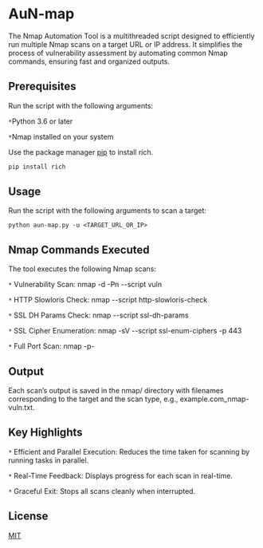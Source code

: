 # AuN-map

The Nmap Automation Tool is a multithreaded script designed to efficiently run multiple Nmap scans on a target URL or IP address. It simplifies the process of vulnerability assessment by automating common Nmap commands, ensuring fast and organized outputs.

## Prerequisites

Run the script with the following arguments:

`*`Python 3.6 or later

`*`Nmap installed on your system

Use the package manager [pip](https://pip.pypa.io/en/stable/) to install rich.

```bash
pip install rich
```

## Usage
Run the script with the following arguments to scan a target:
```
python aun-map.py -u <TARGET_URL_OR_IP>
```



## Nmap Commands Executed

The tool executes the following Nmap scans:

`*` Vulnerability Scan: nmap -d -Pn --script vuln

`*` HTTP Slowloris Check: nmap --script http-slowloris-check

`*` SSL DH Params Check: nmap --script ssl-dh-params

`*` SSL Cipher Enumeration: nmap -sV --script ssl-enum-ciphers -p 443

`*` Full Port Scan: nmap -p-


## Output

Each scan’s output is saved in the nmap/ directory with filenames corresponding to the target and the scan type, e.g., example.com_nmap-vuln.txt.

## Key Highlights

`*` Efficient and Parallel Execution: Reduces the time taken for scanning by running tasks in parallel.

`*` Real-Time Feedback: Displays progress for each scan in real-time.

`*` Graceful Exit: Stops all scans cleanly when interrupted.

## License

[MIT](https://choosealicense.com/licenses/mit/)
